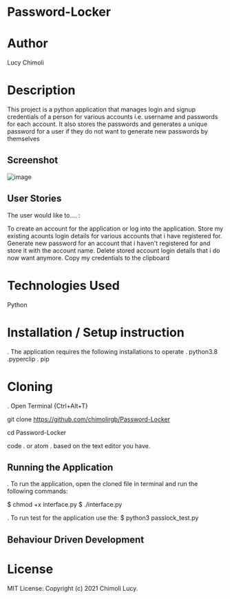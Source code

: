 # Password-Locker

# Author
Lucy Chimoli

# Description
This project is a python application that manages login and signup credentials of a person for various accounts i.e. username and passwords for each account. It also stores the passwords and generates a unique password for a user if they do not want to generate new passwords by themselves

## Screenshot
![image](https://user-images.githubusercontent.com/79521837/120148313-b224cc80-c1f0-11eb-8276-a295c0d22c97.png)

## User Stories
The user would like to.... :

To create an account for the application or log into the application.
Store my existing acounts login details for various accounts that i have registered for.
Generate new password for an account that i haven't registered for and store it with the account name.
Delete stored account login details that i do now want anymore.
Copy my credentials to the clipboard

# Technologies Used
Python


# Installation / Setup instruction
. The application requires the following installations to operate
. python3.8
.pyperclip
. pip
# Cloning
. Open Terminal {Ctrl+Alt+T}

git clone https://github.com/chimolirgb/Password-Locker

cd Password-Locker

code . or atom . based on the text editor you have.

## Running the Application
. To run the application, open the cloned file in terminal and run the following commands:

$ chmod +x interface.py
  $ ./interface.py

  . To run test for the application use the:
  $ python3 passlock_test.py

  ## Behaviour Driven Development


# License
MIT License:
Copyright (c) 2021 Chimoli Lucy.
